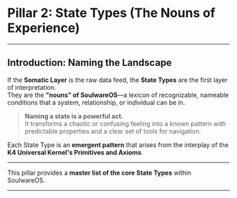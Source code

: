 # Pillar 2: State Types (The Nouns of Experience)

---

## Introduction: Naming the Landscape

If the **Somatic Layer** is the raw data feed, the **State Types** are the first layer of interpretation.  
They are the **"nouns" of SoulwareOS**—a lexicon of recognizable, nameable conditions that a system, relationship, or individual can be in.

> **Naming a state is a powerful act.**  
> It transforms a chaotic or confusing feeling into a known pattern with predictable properties and a clear set of tools for navigation.

Each State Type is an **emergent pattern** that arises from the interplay of the **K4 Universal Kernel's Primitives and Axioms**.

---

This pillar provides a **master list of the core State Types** within SoulwareOS.

---
